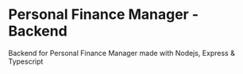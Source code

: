 # Personal Finance Manager - Backend

Backend for Personal Finance Manager made with Nodejs, Express & Typescript
